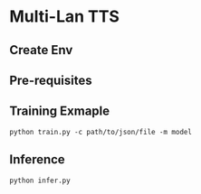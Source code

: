 # Multi-Lan TTS


## Create Env

## Pre-requisites


## Training Exmaple
```
python train.py -c path/to/json/file -m model
```

## Inference

```
python infer.py
```

